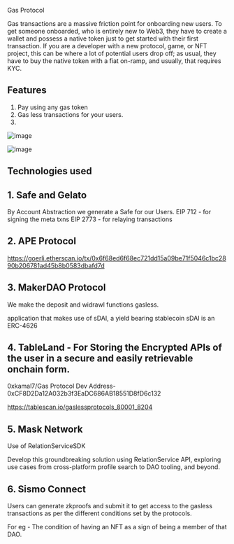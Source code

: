 Gas Protocol

Gas transactions are a massive friction point for onboarding new users. To get someone onboarded, who is entirely new to Web3, they have to create a wallet and possess a native token just to get started with their first transaction. 
If you are a developer with a new protocol, game, or NFT project, this can be where a lot of potential users drop off; as usual, they have to buy the native token with a fiat on-ramp, and usually, that requires KYC.

## Features 

1. Pay using any gas token
2. Gas less transactions for your users.
3. 

![image](https://github.com/kamalbuilds/Gas-Protocol/assets/95926324/da77be5e-2552-483a-8a39-69b8aa7e5140)

![image](https://github.com/kamalbuilds/Gas-Protocol/assets/95926324/066978e4-eb32-40e8-ba93-1846eac222e0)

## Technologies used

## 1.  Safe and Gelato

By Account Abstraction we generate a Safe for our Users.
EIP 712 - for signing the meta txns
EIP 2773 - for relaying transactions

## 2. APE Protocol

https://goerli.etherscan.io/tx/0x6f68ed6f68ec721dd15a09be71f5046c1bc2890b206781ad45b8b0583dbafd7d

## 3. MakerDAO Protocol

We make the deposit and widrawl functions gasless.

application that makes use of sDAI, a yield bearing stablecoin
sDAI is an ERC-4626

## 4. TableLand - For Storing the Encrypted APIs of the user in a secure and easily retrievable onchain form.

0xkamal7/Gas Protocol Dev Address- 0xCF8D2Da12A032b3f3EaDC686AB18551D8fD6c132

https://tablescan.io/gaslessprotocols_80001_8204

## 5. Mask Network 

Use of RelationServiceSDK

Develop this groundbreaking solution using RelationService API, exploring use cases from cross-platform profile search to DAO tooling, and beyond.

## 6. Sismo Connect 

Users can generate zkproofs and submit it to get access to the gasless transactions as per the different conditions set by the protocols.

For eg - The condition of having an NFT as a sign of being a member of that DAO.

